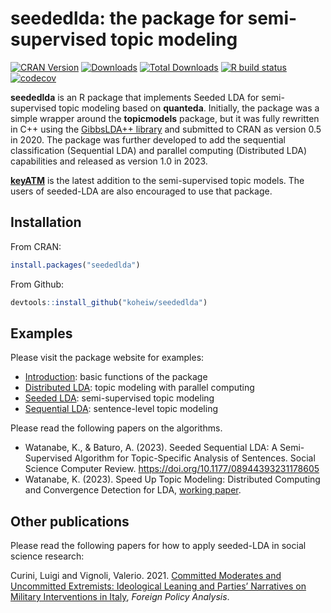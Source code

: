 
# seededlda: the package for semi-supervised topic modeling

<!-- badges: start -->

[![CRAN
Version](https://www.r-pkg.org/badges/version/seededlda)](https://CRAN.R-project.org/package=seededlda)
[![Downloads](https://cranlogs.r-pkg.org/badges/seededlda)](https://CRAN.R-project.org/package=seededlda)
[![Total
Downloads](https://cranlogs.r-pkg.org/badges/grand-total/seededlda?color=orange)](https://CRAN.R-project.org/package=seededlda)
[![R build
status](https://github.com/koheiw/seededlda/workflows/R-CMD-check/badge.svg)](https://github.com/koheiw/seededlda/actions)
[![codecov](https://codecov.io/gh/koheiw/seededlda/branch/master/graph/badge.svg)](https://codecov.io/gh/koheiw/seededlda)
<!-- badges: end -->

**seededlda** is an R package that implements Seeded LDA for
semi-supervised topic modeling based on **quanteda**. Initially, the
package was a simple wrapper around the **topicmodels** package, but it
was fully rewritten in C++ using the [GibbsLDA++
library](http://gibbslda.sourceforge.net/) and submitted to CRAN as
version 0.5 in 2020. The package was further developed to add the
sequential classification (Sequential LDA) and parallel computing
(Distributed LDA) capabilities and released as version 1.0 in 2023.

[**keyATM**](https://github.com/keyATM/keyATM) is the latest addition to
the semi-supervised topic models. The users of seeded-LDA are also
encouraged to use that package.

## Installation

From CRAN:

``` r
install.packages("seededlda")
```

From Github:

``` r
devtools::install_github("koheiw/seededlda")
```

## Examples

Please visit the package website for examples:

- [Introduction](https://koheiw.github.io/seededlda/articles/pkgdown/basic.html):
  basic functions of the package
- [Distributed
  LDA](https://koheiw.github.io/seededlda/articles/pkgdown/distributed.html):
  topic modeling with parallel computing
- [Seeded
  LDA](https://koheiw.github.io/seededlda/articles/pkgdown/seeded.html):
  semi-supervised topic modeling
- [Sequential
  LDA](https://koheiw.github.io/seededlda/articles/pkgdown/sequential.html):
  sentence-level topic modeling

Please read the following papers on the algorithms.

- Watanabe, K., & Baturo, A. (2023). Seeded Sequential LDA: A
  Semi-Supervised Algorithm for Topic-Specific Analysis of Sentences.
  Social Science Computer Review.
  <https://doi.org/10.1177/08944393231178605>
- Watanabe, K. (2023). Speed Up Topic Modeling: Distributed Computing
  and Convergence Detection for LDA, [working
  paper](https://blog.koheiw.net/wp-content/uploads/2023/05/Distributed-LDA-02.pdf).

## Other publications

Please read the following papers for how to apply seeded-LDA in social
science research:

Curini, Luigi and Vignoli, Valerio. 2021. [Committed Moderates and
Uncommitted Extremists: Ideological Leaning and Parties’ Narratives on
Military Interventions in Italy](https://doi.org/10.1093/fpa/orab016),
*Foreign Policy Analysis*.
